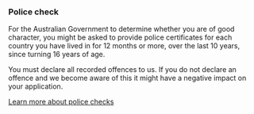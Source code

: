 ### Police check

For the Australian Government to determine whether you are of good character, you might be asked to provide police certificates for each country you have lived in for 12 months or more, over the last 10 years, since turning 16 years of age.

You must declare all recorded offences to us. If you do not declare an offence and we become aware of this it might have a negative impact on your application.

[Learn more about police checks]()
